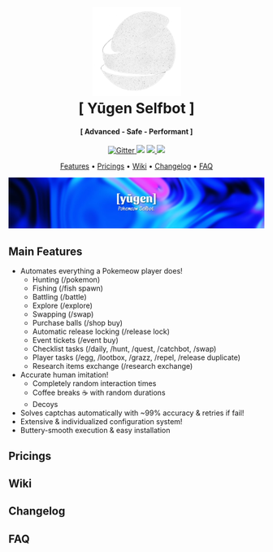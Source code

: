 <h1 align="center">
  <a href="https://github.com/fuwu99/yugen"><img src="https://github.com/fuwu99/yugen/blob/main/assets/logo.png" alt="Yugen Selfbot" width="175"></a>
  <br>
  [ Yūgen Selfbot ]
  <br>
</h1>

<h4 align="center">[ Advanced - Safe - Performant ]</h4>

<p align="center">
  <a href="https://badge.fury.io/js/electron-markdownify">
    <img src="https://badge.fury.io/js/electron-markdownify.svg"
         alt="Gitter">
  </a>
  <a href="https://gitter.im/amitmerchant1990/electron-markdownify"><img src="https://badges.gitter.im/amitmerchant1990/electron-markdownify.svg"></a>
  <a href="https://saythanks.io/to/bullredeyes@gmail.com">
      <img src="https://img.shields.io/badge/SayThanks.io-%E2%98%BC-1EAEDB.svg">
  </a>
  <a href="https://www.paypal.me/AmitMerchant">
    <img src="https://img.shields.io/badge/$-donate-ff69b4.svg?maxAge=2592000&amp;style=flat">
  </a>
</p>

<p align="center">
  <a href="#main-features">Features</a> •
  <a href="#pricings">Pricings</a> •
  <a href="#wiki">Wiki</a> •
  <a href="#changelog">Changelog</a> •
  <a href="#faq">FAQ</a>
</p>

![Banner1](https://github.com/fuwu99/yugen/blob/main/assets/yugen.png)

## Main Features
* Automates everything a Pokemeow player does!
  - Hunting (/pokemon)
  - Fishing (/fish spawn)
  - Battling (/battle)
  - Explore (/explore)
  - Swapping (/swap)
  - Purchase balls (/shop buy)
  - Automatic release locking (/release lock)
  - Event tickets (/event buy)
  - Checklist tasks (/daily, /hunt, /quest, /catchbot, /swap)
  - Player tasks (/egg, /lootbox, /grazz, /repel, /release duplicate)
  - Research items exchange (/research exchange)
* Accurate human imitation!
  - Completely random interaction times
  - Coffee breaks ☕ with random durations
  - Decoys
* Solves captchas automatically with ~99% accuracy & retries if fail!
* Extensive & individualized configuration system!
* Buttery-smooth execution & easy installation

## Pricings

## Wiki

## Changelog

## FAQ
